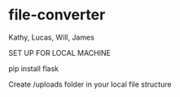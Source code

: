 # file-converter

Kathy, Lucas, Will, James


SET UP FOR LOCAL MACHINE

pip install flask

Create /uploads folder in your local file structure
